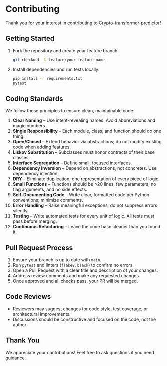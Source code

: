 # Contributing

Thank you for your interest in contributing to Crypto-transformer-predictor!

## Getting Started

1. Fork the repository and create your feature branch:
   ```bash
   git checkout -b feature/your-feature-name
   ```
2. Install dependencies and run tests locally:
   ```bash
   pip install -r requirements.txt
   pytest
   ```

## Coding Standards

We follow these principles to ensure clean, maintainable code:

1. **Clear Naming** – Use intent-revealing names. Avoid abbreviations and magic numbers.
2. **Single Responsibility** – Each module, class, and function should do one thing.
3. **Open/Closed** – Extend behavior via abstractions; do not modify existing code when adding features.
4. **Liskov Substitution** – Subclasses must honor contracts of their base classes.
5. **Interface Segregation** – Define small, focused interfaces.
6. **Dependency Inversion** – Depend on abstractions, not concretes. Use dependency injection.
7. **DRY** – Eliminate duplication; one representation of every piece of logic.
8. **Small Functions** – Functions should be ≤20 lines, few parameters, no flag arguments, and no side effects.
9. **Self‑Documenting Code** – Write clear, formatted code per Python conventions; minimize comments.
10. **Error Handling** – Raise meaningful exceptions; do not suppress errors silently.
11. **Testing** – Write automated tests for every unit of logic. All tests must pass before merging.
12. **Continuous Refactoring** – Leave the code base cleaner than you found it.

## Pull Request Process

1. Ensure your branch is up to date with `main`.
2. Run `pytest` and linters (`flake8`, `black`) to confirm no errors.
3. Open a Pull Request with a clear title and description of your changes.
4. Address review comments and make any requested changes.
5. Once approved and all checks pass, your PR will be merged.

## Code Reviews

- Reviewers may suggest changes for code style, test coverage, or architectural improvements.
- Discussions should be constructive and focused on the code, not the author.

## Thank You

We appreciate your contributions! Feel free to ask questions if you need guidance.